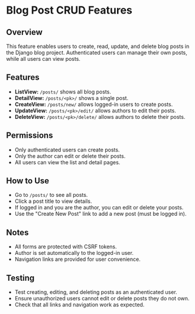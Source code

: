 # Blog Post CRUD Features

## Overview
This feature enables users to create, read, update, and delete blog posts in the Django blog project. Authenticated users can manage their own posts, while all users can view posts.

## Features
- **ListView:** `/posts/` shows all blog posts.
- **DetailView:** `/posts/<pk>/` shows a single post.
- **CreateView:** `/posts/new/` allows logged-in users to create posts.
- **UpdateView:** `/posts/<pk>/edit/` allows authors to edit their posts.
- **DeleteView:** `/posts/<pk>/delete/` allows authors to delete their posts.

## Permissions
- Only authenticated users can create posts.
- Only the author can edit or delete their posts.
- All users can view the list and detail pages.

## How to Use
- Go to `/posts/` to see all posts.
- Click a post title to view details.
- If logged in and you are the author, you can edit or delete your posts.
- Use the "Create New Post" link to add a new post (must be logged in).

## Notes
- All forms are protected with CSRF tokens.
- Author is set automatically to the logged-in user.
- Navigation links are provided for user convenience.

## Testing
- Test creating, editing, and deleting posts as an authenticated user.
- Ensure unauthorized users cannot edit or delete posts they do not own.
- Check that all links and navigation work as expected.
